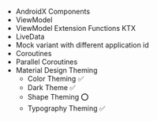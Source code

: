 - AndroidX Components
- ViewModel
- ViewModel Extension Functions KTX
- LiveData
- Mock variant with different application id 
- Coroutines
- Parallel Coroutines
- Material Design Theming
    - Color Theming ✅
    - Dark Theme ✅
    - Shape Theming ⭕️
    - Typography Theming ✅




